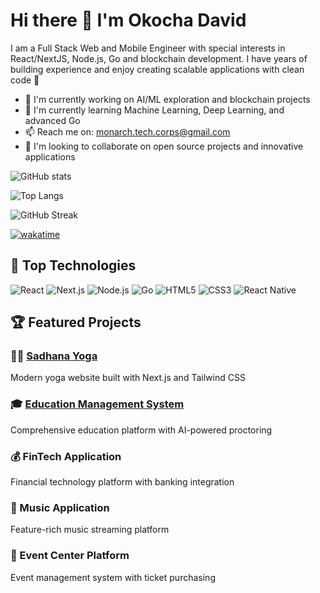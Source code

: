 # Hi there 👋 I'm Okocha David

I am a Full Stack Web and Mobile Engineer with special interests in React/NextJS, Node.js, Go and blockchain development. I have years of building experience and enjoy creating scalable applications with clean code 🙂

- 🔭 I'm currently working on AI/ML exploration and blockchain projects
- 🌱 I'm currently learning Machine Learning, Deep Learning, and advanced Go
- 📫 Reach me on: monarch.tech.corps@gmail.com
- 👯 I'm looking to collaborate on open source projects and innovative applications

![GitHub stats](https://github-readme-stats.vercel.app/api?username=MonarchCorps&show_icons=true&theme=radical&count_private=true&v=2)

![Top Langs](https://github-readme-stats.vercel.app/api/top-langs/?username=MonarchCorps&layout=compact&theme=radical&v=2)

![GitHub Streak](https://github-readme-streak-stats.herokuapp.com/?user=MonarchCorps&theme=radical&v=2)

[![wakatime](https://wakatime.com/badge/user/9577709f-5659-4331-9d6c-eb5d42b42dfa.svg)](https://wakatime.com/@9577709f-5659-4331-9d6c-eb5d42b42dfa)

## 🚀 Top Technologies

![React](https://img.shields.io/badge/React-61DAFB?logo=react&logoColor=black&style=for-the-badge)
![Next.js](https://img.shields.io/badge/Next.js-000000?logo=next.js&logoColor=white&style=for-the-badge)
![Node.js](https://img.shields.io/badge/Node.js-339933?logo=node.js&logoColor=white&style=for-the-badge)
![Go](https://img.shields.io/badge/Go-00ADD8?logo=go&logoColor=white&style=for-the-badge)
![HTML5](https://img.shields.io/badge/HTML5-E34F26?logo=html5&logoColor=white&style=for-the-badge)
![CSS3](https://img.shields.io/badge/CSS3-1572B6?logo=css3&logoColor=white&style=for-the-badge)
![React Native](https://img.shields.io/badge/React%20Native-61DAFB?logo=react&logoColor=black&style=for-the-badge)

## 🏆 Featured Projects

### 🧘‍♀️ [Sadhana Yoga](https://sadhana-yoga.vercel.app)
Modern yoga website built with Next.js and Tailwind CSS

### 🎓 [Education Management System](https://neoportal.vercel.app)
Comprehensive education platform with AI-powered proctoring

### 💰 FinTech Application
Financial technology platform with banking integration

### 🎵 Music Application
Feature-rich music streaming platform

### 🎫 Event Center Platform
Event management system with ticket purchasing
